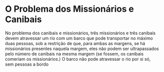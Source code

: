 # O Problema dos Missionários e Canibais

No problema dos canibais e missionários, três missionários e três canibais devem atravessar um rio com um barco que pode transportar no máximo duas pessoas, sob a restrição de que, para ambas as margens, se há missionários presentes naquela margem, eles não podem ser ultrapassados pelo número de canibais na mesma margem (se fossem, os canibais comeriam os missionários.) O barco não pode atravessar o rio por si só, sem pessoas a bordo
